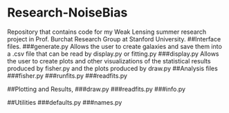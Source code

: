 # Research-NoiseBias
Repository that contains code for my Weak Lensing summer research project in Prof. Burchat Research Group at Stanford University.
##Interface files.
###generate.py 
Allows the user to create galaxies and save them into a .csv file that can be read by display.py or fitting.py
###display.py
Allows the user to create plots and other visualizations of the statistical results produced by fisher.py and the 
plots produced by draw.py
##Analysis files
###fisher.py
###runfits.py
###readfits.py


##Plotting and Results, 
###draw.py
###readfits.py
###info.py

##Utilities
###defaults.py
###names.py





